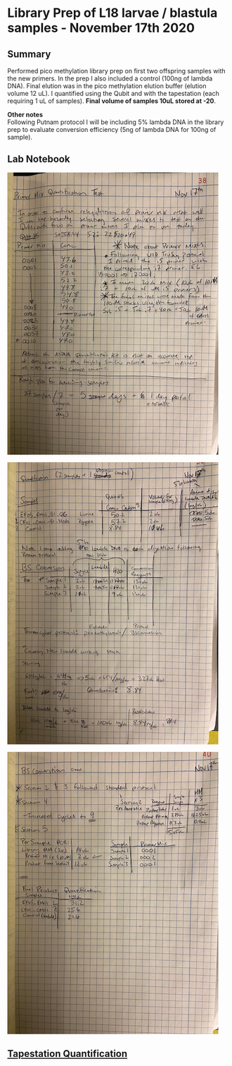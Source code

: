 # Library Prep of L18 larvae / blastula samples - November 17th 2020

## Summary
Performed pico methylation library prep on first two offspring samples with the new primers. In the prep I also included a control (100ng of lambda DNA). Final elution was in the pico methylation elution buffer (elution volume 12 uL). I quantified using the Qubit and with the tapestation (each requiring 1 uL of samples). **Final volume of samples 10uL stored at -20**.

**Other notes**  
Following Putnam protocol I will be including 5% lambda DNA in the library prep to evaluate conversion efficiency (5ng of lambda DNA for 100ng of sample).

## Lab Notebook  
![](https://github.com/epigeneticstoocean/2018OAExp_larvae/blob/master/figures/pg38_2020Nov17_L18LibPrep_S1_2samples.jpg)

![](https://github.com/epigeneticstoocean/2018OAExp_larvae/blob/master/figures/pg39_2020Nov17_L18LibPrep_S1_2samples.jpg)

![](https://github.com/epigeneticstoocean/2018OAExp_larvae/blob/master/figures/pg40_2020Nov17_L18LibPrep_S1_2samples.jpg)

## [Tapestation Quantification](https://github.com/epigeneticstoocean/2018OAExp_larvae/blob/master/labwork/sequencing%20reports/2020-11-19_L18_R1_2samples.pdf)

